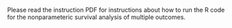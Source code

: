 Please read the instruction PDF for instructions about how to run the R code for the nonparameteric survival analysis of multiple outcomes. 
